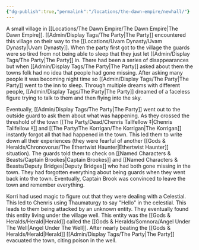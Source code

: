 ```yaml
---
{"dg-publish":true,"permalink":"/locations/the-dawn-empire/newhall/"}
---
```


A small village in [[Locations/The Dawn Empire/The Dawn Empire\|The Dawn Empire]]. [[Admin/Display Tags/The Party\|The Party]] encountered this village on their way to the [[Locations/Uvam Dynasty/Uvam Dynasty\|Uvam Dynasty]]. When the party first got to the village the guards were so tired from not being able to sleep that they just let [[Admin/Display Tags/The Party\|The Party]] in. There had been a series of disappearances but when [[Admin/Display Tags/The Party\|The Party]] asked about them the towns folk had no idea that people had gone missing. After asking many people it was becoming night time so [[Admin/Display Tags/The Party\|The Party]] went to the inn to sleep. Through multiple dreams with different people, [[Admin/Display Tags/The Party\|The Party]] dreamed of a faceless figure trying to talk to them and then flying into the sky. 

Eventually, [[Admin/Display Tags/The Party\|The Party]] went out to the outside guard to ask them about what was happening. As they crossed the threshold of the town [[The Party/Dead/Chenris Tallfellow ‡\|Chenris Tallfellow ‡]] and [[The Party/The Korrigan/The Korrigan\|The Korrigan]] instantly forgot all that had happened in the town. This led them to write down all their experiences (they were fearful of another [[Gods & Heralds/Chronovorus/The Ethertwist Haunter\|Ethertwist Haunter]] situation). The guards told them to check on [[Named Characters & Beasts/Captain Brookes\|Captain Brookes]] and [[Named Characters & Beasts/Deputy Bridges\|Deputy Bridges]] who had both gone missing in the town. They had forgotten everything about being guards when they went back into the town. Eventually, Captain Brook was convinced to leave the town and remember everything. 

Korri had used magic to figure out that they were dealing with a Celestial. This led to Chenris using Thaumaturgy to say "Hello" in the celestial. This leads to them being attacked by an unknown entity. They eventually found this entity living under the village well. This entity was the [[Gods & Heralds/Herald\|Herald]] called the [[Gods & Heralds/Somnora/Angel Under The Well\|Angel Under The Well]]. After nearly beating the [[Gods & Heralds/Herald\|Herald]] [[Admin/Display Tags/The Party\|The Party]] evacuated the town, citing poison in the well. 